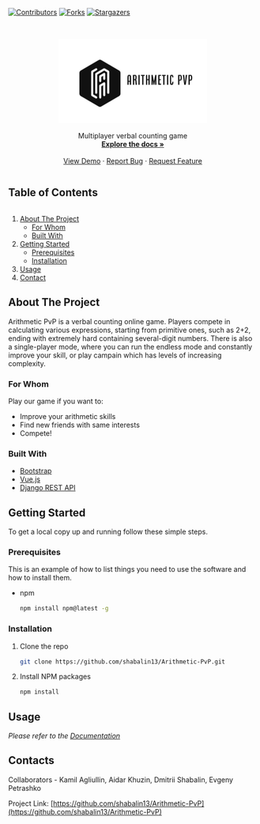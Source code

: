 [![Contributors][contributors-shield]][contributors-url] [![Forks][forks-shield]][forks-url] [![Stargazers][stars-shield]][stars-url]


<!-- PROJECT LOGO -->
<br />
<p align="center">
  <a href="https://github.com/shabalin13/Arithmetic-PvP">
    <img src="logo.png" alt="Logo" width="300" height="171">
  </a>

  <p align="center">
    Multiplayer verbal counting game
    <br />
    <a href="https://github.com/shabalin13/Arithmetic-PvP"><strong>Explore the docs »</strong></a>
    <br />
    <br />
    <a href="https://github.com/shabalin13/Arithmetic-PvP">View Demo</a>
    ·
    <a href="https://github.com/shabalin13/Arithmetic-PvP/issues">Report Bug</a>
    ·
    <a href="https://github.com/shabalin13/Arithmetic-PvP/issues">Request Feature</a>
  </p>
</p>



<!-- TABLE OF CONTENTS -->

  <h2 style="display: inline-block">Table of Contents</h2>
  <ol>
    <li>
      <a href="#about-the-project">About The Project</a>
      <ul>
        <li><a href="#for-whom">For Whom</a></li>
      </ul>
      <ul>
        <li><a href="#built-with">Built With</a></li>
      </ul>
    </li>
    <li>
      <a href="#getting-started">Getting Started</a>
      <ul>
        <li><a href="#prerequisites">Prerequisites</a></li>
        <li><a href="#installation">Installation</a></li>
      </ul>
    </li>
    <li><a href="#usage">Usage</a></li>
    <li><a href="#contacts">Contact</a></li>
  </ol>




<!-- ABOUT THE PROJECT -->
## About The Project

Arithmetic PvP is a verbal counting online game. Players compete in calculating various expressions, starting from primitive ones, such as 2+2, ending with extremely hard containing several-digit numbers. There is also a single-player mode, where you can run the endless mode and constantly improve your skill, or play campain which has levels of increasing complexity. 

### For Whom
Play our game if you want to:

* Improve your arithmetic skills
* Find new friends with same interests
* Compete!


### Built With

* [Bootstrap](https://getbootstrap.com/)
* [Vue.js](https://vuejs.org/)
* [Django REST API](https://www.django-rest-framework.org/)



<!-- GETTING STARTED -->
## Getting Started

To get a local copy up and running follow these simple steps.

### Prerequisites

This is an example of how to list things you need to use the software and how to install them.
* npm
  ```sh
  npm install npm@latest -g
  ```

### Installation

1. Clone the repo
   ```sh
   git clone https://github.com/shabalin13/Arithmetic-PvP.git
   ```
2. Install NPM packages
   ```sh
   npm install
   ```

<!-- USAGE -->
## Usage

_Please refer to the [Documentation](https://docs.google.com/document/d/1IW7qtScCkux4zSTebuYHjDHVmJViEZk8az48_3F7OXM/edit)_





<!-- CONTACTS -->
## Contacts

Collaborators - Kamil Agliullin, Aidar Khuzin, Dmitrii Shabalin, Evgeny Petrashko

Project Link: [https://github.com/shabalin13/Arithmetic-PvP](https://github.com/shabalin13/Arithmetic-PvP)



<!-- MARKDOWN LINKS & IMAGES -->
<!-- https://www.markdownguide.org/basic-syntax/#reference-style-links -->
[contributors-shield]: https://img.shields.io/github/contributors/shabalin13/Arithmetic-PvP.svg?style=for-the-badge
[contributors-url]: https://github.com/shabalin13/Arithmetic-PvP/graphs/contributors
[forks-shield]: https://img.shields.io/github/forks/shabalin13/Arithmetic-PvP.svg?style=for-the-badge
[forks-url]: https://github.com/shabalin13/Arithmetic-PvP/network/members
[stars-shield]: https://img.shields.io/github/stars/shabalin13/Arithmetic-PvP.svg?style=for-the-badge
[stars-url]: https://github.com/shabalin13/Arithmetic-PvP/stargazers
[license-shield]: https://img.shields.io/github/license/shabalin13/Arithmetic-PvP.svg?style=for-the-badge

